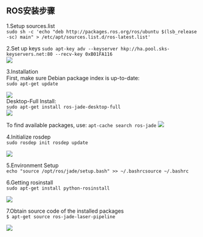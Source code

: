 ## ROS安装步骤  
1.Setup sources.list  
`sudo sh -c 'echo "deb http://packages.ros.org/ros/ubuntu $(lsb_release -sc) main" > /etc/apt/sources.list.d/ros-latest.list'`  

2.Set up keys
`sudo apt-key adv --keyserver hkp://ha.pool.sks-keyservers.net:80 --recv-key 0xB01FA116`  
![](http://upload-images.jianshu.io/upload_images/3243315-6a72dd2e122b9043.png?imageMogr2/auto-orient/strip%7CimageView2/2/w/1240)  

3.Installation  
First, make sure Debian package index is up-to-date:  
`sudo apt-get update`  

![](http://upload-images.jianshu.io/upload_images/3243315-d49aef934e07d03a.png?imageMogr2/auto-orient/strip%7CimageView2/2/w/1240)   
Desktop-Full Install:  
`sudo apt-get install ros-jade-desktop-full`  
![](http://upload-images.jianshu.io/upload_images/3243315-516aeef493a5fc9e.png?imageMogr2/auto-orient/strip%7CimageView2/2/w/1240)

To find available packages, use: `apt-cache search ros-jade`
![](http://upload-images.jianshu.io/upload_images/3243315-0afc80fb23bef417.png?imageMogr2/auto-orient/strip%7CimageView2/2/w/1240)  

4.Initialize rosdep  
`sudo rosdep init
 rosdep update`  

![](http://upload-images.jianshu.io/upload_images/3243315-f99f5b306f8e233f.png?imageMogr2/auto-orient/strip%7CimageView2/2/w/1240)   

5.Environment Setup  
`echo "source /opt/ros/jade/setup.bash" >> ~/.bashrcsource ~/.bashrc`  

6.Getting rosinstall  
`sudo apt-get install python-rosinstall`  

![](http://upload-images.jianshu.io/upload_images/3243315-079382a7d6278954.png?imageMogr2/auto-orient/strip%7CimageView2/2/w/1240)  

7.Obtain source code of the installed packages  
`$ apt-get source ros-jade-laser-pipeline`  

![](http://upload-images.jianshu.io/upload_images/3243315-bcb4a569aac9cb53.png?imageMogr2/auto-orient/strip%7CimageView2/2/w/1240)













